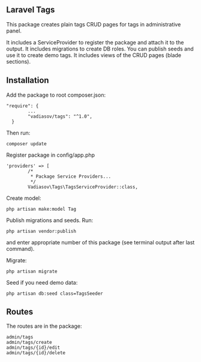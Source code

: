 ## Laravel Tags
This package creates plain tags CRUD pages for tags in administrative panel.

It includes a ServiceProvider to register the package and attach it to the output. 
It includes migrations to create DB roles.
You can publish seeds and use it to create demo tags.
It includes views of the CRUD pages (blade sections).

## Installation
Add the package to root composer.json:
````
"require": {
        ...
        "vadiasov/tags": "^1.0",
  }
````
Then run:
````
composer update
````
Register package in config/app.php
````
'providers' => [
        /*
         * Package Service Providers...
         */
        Vadiasov\Tags\TagsServiceProvider::class,
````
Create model:
````
php artisan make:model Tag
````
Publish migrations and seeds. Run:
````
php artisan vendor:publish
````
and enter appropriate number of this package (see terminal output after last command).


Migrate:
````
php artisan migrate
````
Seed if you need demo data:
````
php artisan db:seed class=TagsSeeder
````

## Routes
The routes are in the package:
````
admin/tags
admin/tags/create
admin/tags/{id}/edit
admin/tags/{id}/delete
````
